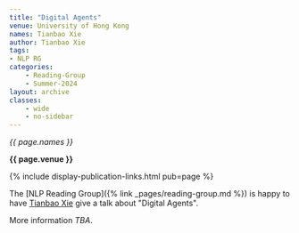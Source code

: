 ```yaml
---
title: "Digital Agents"
venue: University of Hong Kong
names: Tianbao Xie
author: Tianbao Xie
tags:
- NLP RG
categories:
    - Reading-Group
    - Summer-2024
layout: archive
classes:
    - wide
    - no-sidebar
---
```


*{{ page.names }}*

**{{ page.venue }}**

{% include display-publication-links.html pub=page %}

The [NLP Reading Group]({% link _pages/reading-group.md %}) is happy to have [Tianbao Xie](https://tianbaoxie.com/) give a talk about "Digital Agents".

More information *TBA*.
